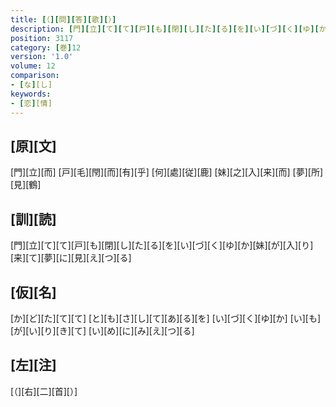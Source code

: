 ```yaml
---
title: [（][問][答][歌][）]
description: [門][立][て][て][戸][も][閉][し][た][る][を][い][づ][く][ゆ][か][妹][が][入][り][来][て][夢][に][見][え][つ][る]
position: 3117
category: [巻]12
version: '1.0'
volume: 12
comparison:
- [な][し]
keywords:
- [恋][情]
---
```


## [原][文]

[門][立][而] [戸][毛][閇][而][有][乎] [何][處][従][鹿] [妹][之][入][来][而] [夢][所][見][鶴]

## [訓][読]

[門][立][て][て][戸][も][閉][し][た][る][を][い][づ][く][ゆ][か][妹][が][入][り][来][て][夢][に][見][え][つ][る]

## [仮][名]

[か][ど][た][て][て] [と][も][さ][し][て][あ][る][を] [い][づ][く][ゆ][か] [い][も][が][い][り][き][て] [い][め][に][み][え][つ][る]

## [左][注]

[（][右][二][首][）]

